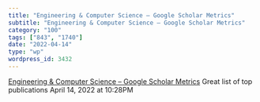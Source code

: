 ```yaml
---
title: "Engineering & Computer Science – Google Scholar Metrics"
subtitle: "Engineering & Computer Science – Google Scholar Metrics"
category: "100"
tags: ["843", "1740"]
date: "2022-04-14"
type: "wp"
wordpress_id: 3432
---
```

[ Engineering & Computer Science – Google Scholar Metrics](https://scholar.google.com/citations?view_op=top_venues&hl=en&vq=eng)
 Great list of top publications
April 14, 2022 at 10:28PM